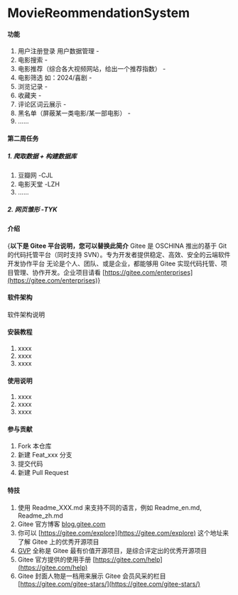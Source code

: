 # MovieReommendationSystem

#### 功能
1. 用户注册登录 用户数据管理 -
2. 电影搜索 -
3. 电影推荐（综合各大视频网站，给出一个推荐指数） - 
4. 电影筛选 如：2024/喜剧 -
5. 浏览记录 -
6. 收藏夹 -
7. 评论区词云展示 -
8. 黑名单（屏蔽某一类电影/某一部电影） -
9. ......

#### 第二周任务
##### 1. 爬取数据 + 构建数据库
1. 豆瓣网 -CJL
2. 电影天堂 -LZH
3. ......
##### 2. 网页雏形 -TYK
#### 介绍
{**以下是 Gitee 平台说明，您可以替换此简介**
Gitee 是 OSCHINA 推出的基于 Git 的代码托管平台（同时支持 SVN）。专为开发者提供稳定、高效、安全的云端软件开发协作平台
无论是个人、团队、或是企业，都能够用 Gitee 实现代码托管、项目管理、协作开发。企业项目请看 [https://gitee.com/enterprises](https://gitee.com/enterprises)}

#### 软件架构
软件架构说明


#### 安装教程

1.  xxxx
2.  xxxx
3.  xxxx

#### 使用说明

1.  xxxx
2.  xxxx
3.  xxxx

#### 参与贡献

1.  Fork 本仓库
2.  新建 Feat_xxx 分支
3.  提交代码
4.  新建 Pull Request


#### 特技

1.  使用 Readme\_XXX.md 来支持不同的语言，例如 Readme\_en.md, Readme\_zh.md
2.  Gitee 官方博客 [blog.gitee.com](https://blog.gitee.com)
3.  你可以 [https://gitee.com/explore](https://gitee.com/explore) 这个地址来了解 Gitee 上的优秀开源项目
4.  [GVP](https://gitee.com/gvp) 全称是 Gitee 最有价值开源项目，是综合评定出的优秀开源项目
5.  Gitee 官方提供的使用手册 [https://gitee.com/help](https://gitee.com/help)
6.  Gitee 封面人物是一档用来展示 Gitee 会员风采的栏目 [https://gitee.com/gitee-stars/](https://gitee.com/gitee-stars/)

